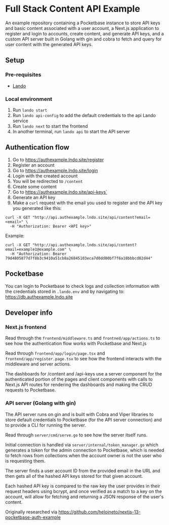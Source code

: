 # Full Stack Content API Example

An example repository containing a Pocketbase instance to store API keys and
basic content associated with a user account, a Next.js application to register
and login to accounts, create content, and generate API keys, and a custom API
server built in Golang with gin and cobra to fetch and query for user content
with the generated API keys.

## Setup

### Pre-requisites

- [Lando](https://lando.dev/download/)

### Local environment

1. Run `lando start`
2. Run `lando api-config` to add the default credentials to the api Lando 
service
3. Run `lando next` to start the frontend
4. In another terminal, run `lando api` to start the API server

## Authentication flow

1. Go to https://authexample.lndo.site/register
2. Register an account
3. Go to https://authexample.lndo.site/login
4. Login with the created account
5. You will be redirected to `/content`
6. Create some content
7. Go to https://authexample.lndo.site/api-keys`
8. Generate an API key
9. Make a `curl` request with the email you used to register and the API key
you generated like this:

```shell
curl -X GET "http://api.authexample.lndo.site/api/content?email=<email>" \
  -H "Authorization: Bearer <API key>"
```

Example:

```shell
curl -X GET "http://api.authexample.lndo.site/api/content?email=example1@example.com" \
  -H "Authorization: Bearer 79d4805877d7f8b3c9410a51cb8a26845103eca7d0dd00bf7f6a18bbbcd82d44"
```

## Pocketbase

You can login to Pocketbase to check logs and collection information with the
credentials stored in `.lando.env` and by navigating to: 
https://db.authexample.lndo.site

## Developer info

### Next.js frontend

Read through the `frontend/middleware.ts` and `frontned/app/actions.ts` to see
how the authentication flow works with Pocketbase and Next.js

Read through `frontend/app/login/page.tsx` and `frontend/app/register.page.tsx`
to see how the frontend interacts with the middleware and server actions.

The dashboards for /content and /api-keys use a server component for the
authenticated portion of the pages and client components with calls to Next.js
API routes for rendering the dashboards and making the CRUD requests to
Pocketbase.

### API server (Golang with gin)

The API server runs on gin and is built with Cobra and Viper libraries to store
default credentials to Pocketbase (for the API server connection) and to
provide a CLI for running the server.

Read through `server/cmd/serve.go` to see how the server itself runs.

Initial connection is handled via `server/internal/token_manager.go` which
generates a token for the admin connection to Pocketbase, which is needed to
fetch rows from collections when the account owner is not the user who is
requesting them.

The server finds a user account ID from the provided email in the URL and then
gets all of the hashed API keys stored for that given account.

Each hashed API key is compared to the raw key the user provides in their
request headers using bcrypt, and once verified as a match to a key on the
account, will allow for fetching and returning a JSON response of the user's
content.

Originally researched via 
https://github.com/heloineto/nextjs-13-pocketbase-auth-example
